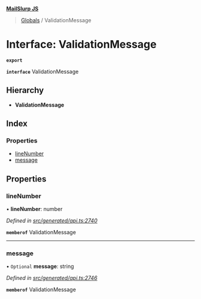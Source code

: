 **[MailSlurp JS](../README.md)**

> [Globals](../README.md) / ValidationMessage

# Interface: ValidationMessage

**`export`** 

**`interface`** ValidationMessage

## Hierarchy

* **ValidationMessage**

## Index

### Properties

* [lineNumber](validationmessage.md#linenumber)
* [message](validationmessage.md#message)

## Properties

### lineNumber

•  **lineNumber**: number

*Defined in [src/generated/api.ts:2740](https://github.com/mailslurp/mailslurp-client/blob/f5ab9d3/src/generated/api.ts#L2740)*

**`memberof`** ValidationMessage

___

### message

• `Optional` **message**: string

*Defined in [src/generated/api.ts:2746](https://github.com/mailslurp/mailslurp-client/blob/f5ab9d3/src/generated/api.ts#L2746)*

**`memberof`** ValidationMessage
